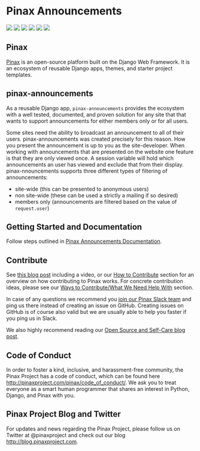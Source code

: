 # Pinax Announcements

[![](http://slack.pinaxproject.com/badge.svg)](http://slack.pinaxproject.com/)
[![](https://img.shields.io/travis/pinax/pinax-announcements.svg)](https://travis-ci.org/pinax/pinax-announcements)
[![](https://img.shields.io/coveralls/pinax/pinax-announcements.svg)](https://coveralls.io/r/pinax/pinax-announcements)
[![](https://img.shields.io/pypi/dm/pinax-announcements.svg)](https://pypi.python.org/pypi/pinax-announcements/)
[![](https://img.shields.io/pypi/v/pinax-announcements.svg)](https://pypi.python.org/pypi/pinax-announcements/)
[![](https://img.shields.io/badge/license-MIT-blue.svg)](https://pypi.python.org/pypi/pinax-announcements/)

## Pinax

[Pinax](http://pinaxproject.com/pinax/) is an open-source platform built on the Django Web Framework. It is an ecosystem of reusable Django apps, themes, and starter project templates.

## pinax-announcements

As a reusable Django app, `pinax-announcements` provides the ecosystem with
a well tested, documented, and proven solution for any site that
that wants to support announcements for either members only or for all users.

Some sites need the ability to broadcast an announcement to all of their
users. pinax-announcements was created precisely for this reason. How you
present the announcement is up to you as the site-developer. When working with
announcements that are presented on the website one feature is that they are
only viewed once. A session variable will hold which announcements an user has
viewed and exclude that from their display. pinax-nnouncements supports three
different types of filtering of announcements:

* site-wide (this can be presented to anonymous users)
* non site-wide (these can be used a strictly a mailing if so desired)
* members only (announcements are filtered based on the value of
   ``request.user``)

## Getting Started and Documentation

Follow steps outlined in [Pinax Announcements Documentation](docs/index.md).


## Contribute

See [this blog post](http://blog.pinaxproject.com/2016/02/26/recap-february-pinax-hangout/) including a video, or our [How to Contribute](http://pinaxproject.com/pinax/how_to_contribute/) section for an overview on how contributing to Pinax works. For concrete contribution ideas, please see our [Ways to Contribute/What We Need Help With](http://pinaxproject.com/pinax/ways_to_contribute/) section.

In case of any questions we recommend you [join our Pinax Slack team](http://slack.pinaxproject.com) and ping us there instead of creating an issue on GitHub. Creating issues on GitHub is of course also valid but we are usually able to help you faster if you ping us in Slack.

We also highly recommend reading our [Open Source and Self-Care blog post](http://blog.pinaxproject.com/2016/01/19/open-source-and-self-care/).


## Code of Conduct

In order to foster a kind, inclusive, and harassment-free community, the Pinax Project has a code of conduct, which can be found here http://pinaxproject.com/pinax/code_of_conduct/. We ask you to treat everyone as a smart human programmer that shares an interest in Python, Django, and Pinax with you.


## Pinax Project Blog and Twitter

For updates and news regarding the Pinax Project, please follow us on Twitter at @pinaxproject and check out our blog http://blog.pinaxproject.com.
